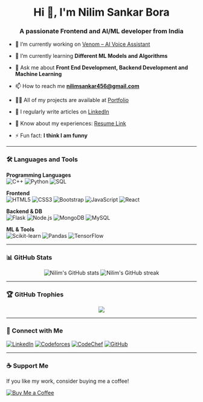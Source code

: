 <h1 align="center">Hi 👋, I'm Nilim Sankar Bora</h1>
<h3 align="center">A passionate Frontend and AI/ML developer from India</h3>

- 🔭 I’m currently working on [Venom – AI Voice Assistant](https://github.com/nishanthazarika/Venom-AI-Assist)

- 🌱 I’m currently learning **Different ML Models and Algorithms**

- 💬 Ask me about **Front End Development, Backend Development and Machine Learning**

- 📫 How to reach me **nilimsankar456@gmail.com**

- 👨‍💻 All of my projects are available at [Portfolio](https://nilim-portfolio.vercel.app)

- 📝 I regularly write articles on [LinkedIn](https://www.linkedin.com/in/nilim123/)

- 📄 Know about my experiences: [Resume Link](https://drive.google.com/file/d/1gsAobCj8dd6OvxZxHlHYC88468W2CxKD/view?usp=drivesdk)

- ⚡ Fun fact: **I think I am funny**

---

### 🛠️ Languages and Tools

**Programming Languages**  
![C++](https://img.shields.io/badge/-C++-00599C?style=flat-square&logo=cplusplus&logoColor=white)
![Python](https://img.shields.io/badge/-Python-3776AB?style=flat-square&logo=python&logoColor=white)
![SQL](https://img.shields.io/badge/-SQL-4479A1?style=flat-square&logo=mysql&logoColor=white)

**Frontend**  
![HTML5](https://img.shields.io/badge/-HTML5-E34F26?style=flat-square&logo=html5&logoColor=white)
![CSS3](https://img.shields.io/badge/-CSS3-1572B6?style=flat-square&logo=css3&logoColor=white)
![Bootstrap](https://img.shields.io/badge/-Bootstrap-563D7C?style=flat-square&logo=bootstrap&logoColor=white)
![JavaScript](https://img.shields.io/badge/-JavaScript-F7DF1E?style=flat-square&logo=javascript&logoColor=black)
![React](https://img.shields.io/badge/-React-20232A?style=flat-square&logo=react&logoColor=61DAFB)

**Backend & DB**  
![Flask](https://img.shields.io/badge/-Flask-000000?style=flat-square&logo=flask)
![Node.js](https://img.shields.io/badge/-Node.js-339933?style=flat-square&logo=node.js&logoColor=white)
![MongoDB](https://img.shields.io/badge/-MongoDB-47A248?style=flat-square&logo=mongodb&logoColor=white)
![MySQL](https://img.shields.io/badge/-MySQL-4479A1?style=flat-square&logo=mysql&logoColor=white)

**ML & Tools**  
![Scikit-learn](https://img.shields.io/badge/-Scikit--learn-F7931E?style=flat-square&logo=scikit-learn&logoColor=white)
![Pandas](https://img.shields.io/badge/-Pandas-150458?style=flat-square&logo=pandas&logoColor=white)
![TensorFlow](https://img.shields.io/badge/-TensorFlow-FF6F00?style=flat-square&logo=tensorflow&logoColor=white)

---

### 📊 GitHub Stats

<p align="center">
  <img src="https://github-readme-stats.vercel.app/api?username=nilimsankar123&show_icons=true&theme=radical" alt="Nilim's GitHub stats" />
  <img src="https://github-readme-streak-stats.herokuapp.com/?user=nilimsankar123&theme=radical" alt="Nilim's GitHub streak" />
</p>

---

### 🏆 GitHub Trophies

<p align="center">
  <img src="https://github-profile-trophy.vercel.app/?username=nilimsankar123&theme=radical" />
</p>

---

### 🔗 Connect with Me

[![LinkedIn](https://img.shields.io/badge/-Nilim%20Sankar%20Bora-0077B5?style=flat-square&logo=linkedin&logoColor=white)](https://www.linkedin.com/in/nilim123/)
[![Codeforces](https://img.shields.io/badge/Codeforces-BlackCypher__03-blue?style=flat-square&logo=codeforces)](https://codeforces.com/profile/BlackCypher_03)
[![CodeChef](https://img.shields.io/badge/Codechef-nilim__123-orange?style=flat-square&logo=codechef)](https://www.codechef.com/users/nilim_123)
[![GitHub](https://img.shields.io/github/followers/nilimsankar123?label=GitHub&style=social)](https://github.com/nilimsankar123)

---

### ☕ Support Me

If you like my work, consider buying me a coffee!

[![Buy Me a Coffee](https://img.shields.io/badge/-Buy%20me%20a%20coffee-FFDD00?style=flat-square&logo=buymeacoffee&logoColor=black)](https://www.buymeacoffee.com/)

